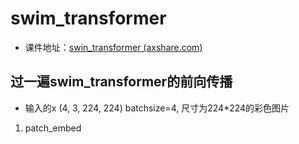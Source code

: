 # swim_transformer

* 课件地址：[swin_transformer (axshare.com)](https://g99vyt.axshare.com/?id=jrordz&p=swin_transformer&sc=3)

## 过一遍swim_transformer的前向传播

* 输入的x (4, 3, 224, 224)  batchsize=4, 尺寸为224*224的彩色图片

1. patch_embed

